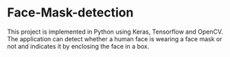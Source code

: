 # Face-Mask-detection
This project is implemented in Python using Keras, Tensorflow and OpenCV.
The application can detect whether a human face is wearing a face mask or not and indicates it by enclosing the face in a box.
